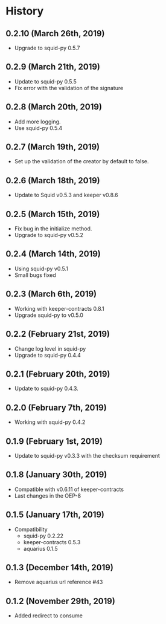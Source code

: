 History
=======

0.2.10 (March 26th, 2019)
-------------------------
* Upgrade to squid-py 0.5.7

0.2.9 (March 21th, 2019)
-------------------------
* Update to squid-py 0.5.5
* Fix error with the validation of the signature

0.2.8 (March 20th, 2019)
-------------------------
* Add more logging.
* Use squid-py 0.5.4

0.2.7 (March 19th, 2019)
-------------------------
* Set up the validation of the creator by default to false.


0.2.6 (March 18th, 2019)
-------------------------
* Update to Squid v0.5.3 and keeper v0.8.6


0.2.5 (March 15th, 2019)
-------------------------
* Fix bug in the initialize method.
* Upgrade to squid-py v0.5.2

0.2.4 (March 14th, 2019)
-------------------------
* Using squid-py v0.5.1
* Small bugs fixed

0.2.3 (March 6th, 2019)
-------------------------
* Working with keeper-contracts 0.8.1
* Upgrade squid-py to v0.5.0

0.2.2 (February 21st, 2019)
-------------------------
* Change log level in squid-py
* Upgrade to squid-py 0.4.4

0.2.1 (February 20th, 2019)
-------------------------
* Update to squid-py 0.4.3.

0.2.0 (February 7th, 2019)
-------------------------
* Working with squid-py 0.4.2

0.1.9 (February 1st, 2019)
-------------------------
* Update to squid-py v0.3.3 with the checksum requirement

0.1.8 (January 30th, 2019)
-------------------------
* Compatible with v0.6.11 of keeper-contracts
* Last changes in the OEP-8

0.1.5 (January 17th, 2019)
-------------------------
* Compatibility
    - squid-py 0.2.22
    - keeper-contracts 0.5.3
    - aquarius 0.1.5

0.1.3 (December 14th, 2019)
-------------------------
* Remove aquarius url reference #43

0.1.2 (November 29th, 2019)
-------------------------
* Added redirect to consume
